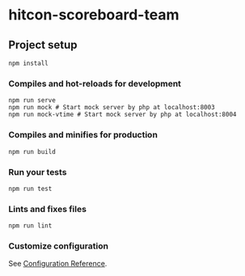 # hitcon-scoreboard-team

## Project setup
```
npm install
```

### Compiles and hot-reloads for development
```
npm run serve
npm run mock # Start mock server by php at localhost:8003
npm run mock-vtime # Start mock server by php at localhost:8004
```

### Compiles and minifies for production
```
npm run build
```

### Run your tests
```
npm run test
```

### Lints and fixes files
```
npm run lint
```

### Customize configuration
See [Configuration Reference](https://cli.vuejs.org/config/).

